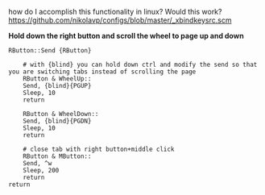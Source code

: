 how do I accomplish this functionality in linux? Would this work? https://github.com/nikolavp/configs/blob/master/_xbindkeysrc.scm

**Hold down the right button and scroll the wheel to page up and down**  
  
    RButton::Send {RButton}
    
        # with {blind} you can hold down ctrl and modify the send so that you are switching tabs instead of scrolling the page
        RButton & WheelUp::
        Send, {blind}{PGUP}
        Sleep, 10
        return
    
        RButton & WheelDown::
        Send, {blind}{PGDN}
        Sleep, 10
        return
    
        # close tab with right button+middle click  
        RButton & MButton::
        Send, ^w
        Sleep, 200
        return
    return
    
